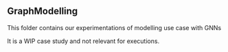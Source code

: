 <h2>GraphModelling</h2>

This folder contains our experimentations of modelling use case with GNNs

It is a WIP case study and not relevant for executions.

